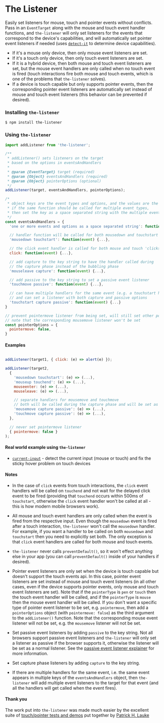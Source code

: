 # The Listener

Easily set listeners for mouse, touch and pointer events without conflicts. Pass in an `EventTarget` along with the mouse and touch event handler functions, and `the-listener` will only set listeners for the events that correspond to the device's capabilities, and will automatically set pointer event listeners if needed (uses [`detect-it`][detectIt] to determine device capabilities).

- If it's a mouse only device, then only mouse event listeners are set.
- If it's a touch only device, then only touch event listeners are set.
- If it is a hybrid device, then both mouse and touch event listeners are set, but the mouse event handlers are only called when no touch event is fired (touch interactions fire both mouse and touch events, which is one of the problems that `the-listener` solves).
- If a device is touch capable but only supports pointer events, then the corresponding pointer event listeners are automatically set instead of mouse and touch event listeners (this behavior can be prevented if desired).


### Installing `the-listener`
```terminal
$ npm install the-listener
```

### Using `the-listener`

```javascript
import addListener from 'the-listener';
```
```javascript
/**
 * addListener() sets listeners on the target
 * based on the options in eventsAndHandlers
 *
 * @param {EventTarget} target (required)
 * @param {Object} eventsAndHandlers (required)
 * @param {Object} pointerOptions (optional)
 */
addListener(target, eventsAndHandlers, pointerOptions);
```
```javascript
/*
 * object keys are the event types and options, and the values are the handlers,
 * if the same function should be called for multiple event types,
 * then set the key as a space separated string with the multiple event types
 */
const eventsAndHandlers = {
  'one or more events and options as a space separated string': function handler(event) {...},

  // handler function will be called for both mousedown and touchstart events,
  'mousedown touchstart': function(event) {...},

  // the click event handler is called for both mouse and touch 'clicks' without any delay
  click: function(event) {...},

  // add capture to the key string to have the handler called during
  // the capture phase instead of the bubbling phase
  'mouseleave capture': function(event) {...},

  // add passive to the key string to set a passive event listener
  'touchmove passive': function(event) {...},

  // can have multiple handlers for the same event (e.g. a touchstart handler was also set above)
  // and can set a listener with both capture and passive options
  'touchstart capture passive': function(event) {...}
}

// prevent pointermove listener from being set, will still set other pointer listeners
// note that the corresponding mousemove listener won't be set
const pointerOptions = {
  pointermove: false,
}
```

#### Examples
```javascript

addListener(target1, { click: (e) => alert(e) });

addListener(target2,
  {
    'mousedown touchstart': (e) => (...),
    'mouseup touchend': (e) => (...),
    mouseenter: (e) => (...),
    mouseleave: (e) => (...),

    // separate handlers for mousemove and touchmove
    // both will be called during the capture phase and will be set as passive listeners
    'mousemove capture passive': (e) => (...),
    'touchmove capture passive': (e) => (...),
  },

  // never set pointermove listener
  { pointermove: false }
);
```

#### Real world example using `the-listener`
- [`current-input`][currentInput] - detect the current input (mouse or touch) and fix the sticky hover problem on touch devices

#### Notes
- In the case of `click` events from touch interactions, the `click` event handlers will be called on `touchend` and not wait for the delayed click event to be fired (providing that `touchend` occurs within 500ms of `touchstart`, otherwise the `click` event handler won't be called at all - this is how modern mobile browsers work).

- All mouse and touch event handlers are only called when the event is fired from the respective input. Even though the `mousedown` event is fired after a touch interaction, `the-listener` won't call the `mousedown` handler. For example, if you want a handler to be called on both `mousedown` and `touchstart` then you need to explicitly set both. The only exception is that `click` event handlers are called for both mouse and touch events.

- `the-listener` never calls `preventDefault()`, so it won't effect anything else in your app (you can call `preventDefault()` inside of your handlers if desired).

- Pointer event listeners are only set when the device is touch capable but doesn't support the touch events api. In this case, pointer event listeners are set instead of mouse and touch event listeners (in all other cases, even if the device supports pointer events, only mouse and touch event listeners are set). Note that if the `pointerType` is `pen` or `touch` then the touch event handler will be called, and if the `pointerType` is `mouse` then the mouse event handler will be called. If you don't want a specific type of pointer event listener to be set, e.g. `pointermove`, then add a `pointerOptions` object (with `pointermove: false`) as the third argument to the `addListener()` function. Note that the corresponding mouse event listener will not be set, e.g. the `mousemove` listener will not be set.

- Set passive event listeners by adding `passive` to the key string. Not all browsers support passive event listeners and `the-listener` will only set a listener as passive if the browser supports it, otherwise the listener will be set as a normal listener. See the [passive event listener explainer][passiveExplainer] for more information.

- Set capture phase listeners by adding `capture` to the key string.

- If there are multiple handlers for the same event, i.e. the same event appears in multiple keys of the `eventsAndHandlers` object, then `the-listener` will add multiple event listeners to the target for that event (and all the handlers will get called when the event fires).

#### Thank you
The work put into `the-listener` was made much easier by the excellent suite of [touch/pointer tests and demos][touchTests] put together by [Patrick H. Lauke][patrickHLauke]

[detectIt]: https://github.com/rafrex/detect-it
[currentInput]: https://github.com/rafrex/current-input

[passiveExplainer]: https://github.com/WICG/EventListenerOptions/blob/gh-pages/explainer.md

[touchTests]: https://patrickhlauke.github.io/touch/
[patrickHLauke]: https://github.com/patrickhlauke
